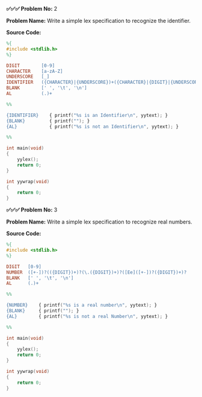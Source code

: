 **✅✅✅ Problem No:** 2  

**Problem Name:** Write a simple lex specification to recognize the identifier.

**Source Code:**  

```lex
%{
#include <stdlib.h>
%}

DIGIT        [0-9]
CHARACTER    [a-zA-Z]
UNDERSCORE   [_]
IDENTIFIER   ({CHARACTER}|{UNDERSCORE})+({CHARACTER}|{DIGIT}|{UNDERSCORE})*
BLANK        [' ', '\t', '\n']
AL           (.)+

%%

{IDENTIFIER}    { printf("%s is an Identifier\n", yytext); }
{BLANK}         { printf(""); }
{AL}            { printf("%s is not an Identifier\n", yytext); }

%%

int main(void)
{
    yylex();
    return 0;
}

int yywrap(void)
{
    return 0;
}
```

**✅✅✅ Problem No:** 3  

**Problem Name:** Write a simple lex specification to recognize real numbers.

**Source Code:**  

```lex
%{
#include <stdlib.h>
%}

DIGIT   [0-9]
NUMBER  ([+-])?(({DIGIT})+)?(\.({DIGIT})+)?([Ee]([+-])?({DIGIT})+)?
BLANK   [' ', '\t', '\n']
AL      (.)+

%%

{NUMBER}    { printf("%s is a real number\n", yytext); }
{BLANK}     { printf(""); }
{AL}        { printf("%s is not a real Number\n", yytext); }

%%

int main(void)
{
    yylex();
    return 0;
}

int yywrap(void)
{
    return 0;
}
```
